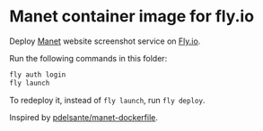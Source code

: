 # Manet container image for fly.io

Deploy [Manet](https://github.com/vbauer/manet) website screenshot service on [Fly.io](https://fly.io/).

Run the following commands in this folder:
```bash
fly auth login
fly launch
```
To redeploy it, instead of `fly launch`, run `fly deploy`.

Inspired by [pdelsante/manet-dockerfile](https://github.com/pdelsante/manet-dockerfile).
